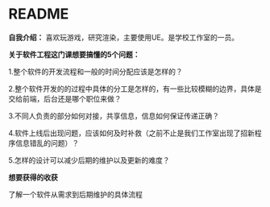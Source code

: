 # README
**自我介绍：**
喜欢玩游戏，研究渲染，主要使用UE。是学校工作室的一员。

**关于软件工程这门课想要搞懂的5个问题：**

1.整个软件的开发流程和一般的时间分配应该是怎样的？

2.整个软件开发的的过程中具体的分工是怎样的，有一些比较模糊的边界，具体是交给前端，后台还是哪个职位来做？

3.不同人负责的部分如何对接，共享信息，信息如何保证传递正确？

4.软件上线后出现问题，应该如何及时补救（之前不止是我们工作室出现了招新程序信息错乱的问题）？

5.怎样的设计可以减少后期的维护以及更新的难度？

**想要获得的收获**

了解一个软件从需求到后期维护的具体流程
